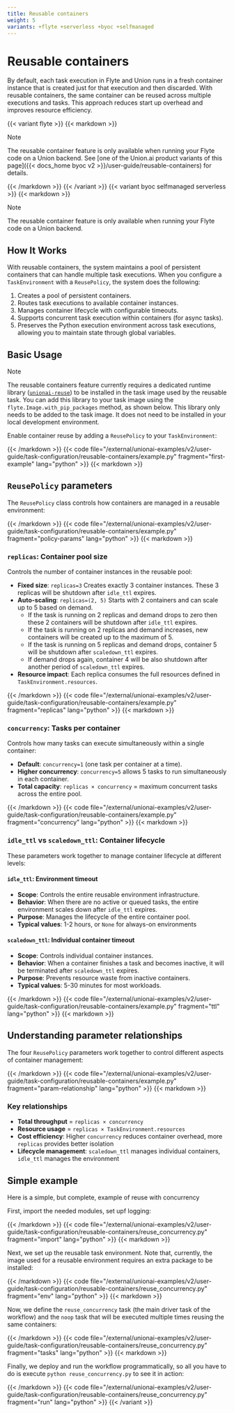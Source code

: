 ```yaml
---
title: Reusable containers
weight: 5
variants: +flyte +serverless +byoc +selfmanaged
---
```


# Reusable containers

By default, each task execution in Flyte and Union runs in a fresh container instance that is created just for that execution and then discarded.
With reusable containers, the same container can be reused across multiple executions and tasks.
This approach reduces start up overhead and improves resource efficiency.

{{< variant flyte >}}
{{< markdown >}}

> [!NOTE]
> The reusable container feature is only available when running your Flyte code on a Union backend.
> See [one of the Union.ai product variants of this page]({{< docs_home byoc v2 >}}/user-guide/reusable-containers) for details.

{{< /markdown >}}
{{< /variant >}}
{{< variant byoc selfmanaged serverless >}}
{{< markdown >}}

> [!NOTE]
> The reusable container feature is only available when running your Flyte code on a Union backend.

## How It Works

With reusable containers, the system maintains a pool of persistent containers that can handle multiple task executions.
When you configure a `TaskEnvironment` with a `ReusePolicy`, the system does the following:

1. Creates a pool of persistent containers.
2. Routes task executions to available container instances.
3. Manages container lifecycle with configurable timeouts.
4. Supports concurrent task execution within containers (for async tasks).
5. Preserves the Python execution environment across task executions, allowing you to maintain state through global variables.

## Basic Usage

> [!NOTE]
> The reusable containers feature currently requires a dedicated runtime library
> ([`unionai-reuse`](https://pypi.org/project/unionai-reuse/)) to be installed in the task image used by the reusable task.
> You can add this library to your task image using the `flyte.Image.with_pip_packages` method, as shown below.
> This library only needs to be added to the task image.
> It does not need to be installed in your local development environment.

Enable container reuse by adding a `ReusePolicy` to your `TaskEnvironment`:

{{< /markdown >}}
{{< code file="/external/unionai-examples/v2/user-guide/task-configuration/reusable-containers/example.py" fragment="first-example" lang="python" >}}
{{< markdown >}}

## `ReusePolicy` parameters

The `ReusePolicy` class controls how containers are managed in a reusable environment:

{{< /markdown >}}
{{< code file="/external/unionai-examples/v2/user-guide/task-configuration/reusable-containers/example.py" fragment="policy-params" lang="python" >}}
{{< markdown >}}

### `replicas`: Container pool size

Controls the number of container instances in the reusable pool:

- **Fixed size**: `replicas=3` Creates exactly 3 container instances. These 3 replicas will be shutdown after `idle_ttl` expires.
- **Auto-scaling**: `replicas=(2, 5)` Starts with 2 containers and can scale up to 5 based on demand.
  - If the task is running on 2 replicas and demand drops to zero then these 2 containers will be shutdown after `idle_ttl` expires.
  - If the task is running on 2 replicas and demand increases, new containers will be created up to the maximum of 5.
  - If the task is running on 5 replicas and demand drops, container 5 will be shutdown after `scaledown_ttl` expires.
  - If demand drops again, container 4 will be also shutdown after another period of `scaledown_ttl` expires.
- **Resource impact**: Each replica consumes the full resources defined in `TaskEnvironment.resources`.

{{< /markdown >}}
{{< code file="/external/unionai-examples/v2/user-guide/task-configuration/reusable-containers/example.py" fragment="replicas" lang="python" >}}
{{< markdown >}}

### `concurrency`: Tasks per container

Controls how many tasks can execute simultaneously within a single container:

- **Default**: `concurrency=1` (one task per container at a time).
- **Higher concurrency**: `concurrency=5` allows 5 tasks to run simultaneously in each container.
- **Total capacity**: `replicas × concurrency` = maximum concurrent tasks across the entire pool.

{{< /markdown >}}
{{< code file="/external/unionai-examples/v2/user-guide/task-configuration/reusable-containers/example.py" fragment="concurrency" lang="python" >}}
{{< markdown >}}

### `idle_ttl` vs `scaledown_ttl`: Container lifecycle

These parameters work together to manage container lifecycle at different levels:

#### `idle_ttl`: Environment timeout

- **Scope**: Controls the entire reusable environment infrastructure.
- **Behavior**: When there are no active or queued tasks, the entire environment scales down after `idle_ttl` expires.
- **Purpose**: Manages the lifecycle of the entire container pool.
- **Typical values**: 1-2 hours, or `None` for always-on environments

#### `scaledown_ttl`: Individual container timeout

- **Scope**: Controls individual container instances.
- **Behavior**: When a container finishes a task and becomes inactive, it will be terminated after `scaledown_ttl` expires.
- **Purpose**: Prevents resource waste from inactive containers.
- **Typical values**: 5-30 minutes for most workloads.

{{< /markdown >}}
{{< code file="/external/unionai-examples/v2/user-guide/task-configuration/reusable-containers/example.py" fragment="ttl" lang="python" >}}
{{< markdown >}}

## Understanding parameter relationships

The four `ReusePolicy` parameters work together to control different aspects of container management:

{{< /markdown >}}
{{< code file="/external/unionai-examples/v2/user-guide/task-configuration/reusable-containers/example.py" fragment="param-relationship" lang="python" >}}
{{< markdown >}}

### Key relationships

- **Total throughput** = `replicas × concurrency`
- **Resource usage** = `replicas × TaskEnvironment.resources`
- **Cost efficiency**: Higher `concurrency` reduces container overhead, more `replicas` provides better isolation
- **Lifecycle management**:  `scaledown_ttl` manages individual containers, `idle_ttl` manages the environment

## Simple example

Here is a simple, but complete, example of reuse with concurrency

First, import the needed modules, set upf logging:

{{< /markdown >}}
{{< code file="/external/unionai-examples/v2/user-guide/task-configuration/reusable-containers/reuse_concurrency.py" fragment="import" lang="python" >}}
{{< markdown >}}

Next, we set up the reusable task environment. Note that, currently, the image used for a reusable environment requires an extra package to be installed:

{{< /markdown >}}
{{< code file="/external/unionai-examples/v2/user-guide/task-configuration/reusable-containers/reuse_concurrency.py" fragment="env" lang="python" >}}
{{< markdown >}}

Now, we define the `reuse_concurrency` task (the main driver task of the workflow) and the `noop` task that will be executed multiple times reusing the same containers:

{{< /markdown >}}
{{< code file="/external/unionai-examples/v2/user-guide/task-configuration/reusable-containers/reuse_concurrency.py" fragment="tasks" lang="python" >}}
{{< markdown >}}

Finally, we deploy and run the workflow programmatically, so all you have to do is execute `python reuse_concurrency.py` to see it in action:

{{< /markdown >}}
{{< code file="/external/unionai-examples/v2/user-guide/task-configuration/reusable-containers/reuse_concurrency.py" fragment="run" lang="python" >}}
{{< /variant >}}
